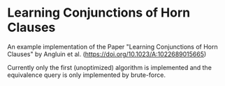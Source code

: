 # Learning Conjunctions of Horn Clauses

An example implementation of the Paper "Learning Conjunctions of Horn Clauses" by Angluin et al. (https://doi.org/10.1023/A:1022689015665)

Currently only the first (unoptimized) algorithm is implemented and the equivalence query is only implemented by brute-force.